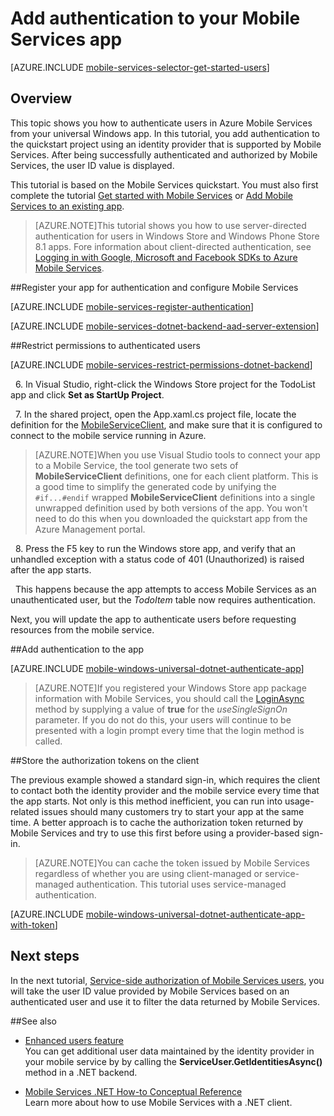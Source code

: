 <properties 
	pageTitle="Add authentication to your Universal Windows 8.1 app | Microsoft Azure" 
	description="Learn how to use Mobile Services to authenticate users of your Universal Windows 8.1 app by using various identity providers, including Google, Facebook, Twitter, and Microsoft." 
	services="mobile-services" 
	documentationCenter="windows" 
	authors="ggailey777" 
	manager="dwrede" 
	editor=""/>

<tags 
	ms.service="mobile-services" 
	ms.workload="mobile" 
	ms.tgt_pltfrm="mobile-windows" 
	ms.devlang="dotnet" 
	ms.topic="article" 
	ms.date="11/23/2015" 
	ms.author="glenga"/>

# Add authentication to your Mobile Services app 

[AZURE.INCLUDE [mobile-services-selector-get-started-users](../../includes/mobile-services-selector-get-started-users.md)]

## Overview

This topic shows you how to authenticate users in Azure Mobile Services from your universal Windows app. In this tutorial, you add authentication to the quickstart project using an identity provider that is supported by Mobile Services. After being successfully authenticated and authorized by Mobile Services, the user ID value is displayed.

This tutorial is based on the Mobile Services quickstart. You must also first complete the tutorial [Get started with Mobile Services] or [Add Mobile Services to an existing app](mobile-services-dotnet-backend-windows-universal-dotnet-get-started-data.md). 

>[AZURE.NOTE]This tutorial shows you how to use server-directed authentication for users in Windows Store and Windows Phone Store 8.1 apps. Fore information about client-directed authentication, see [Logging in with Google, Microsoft and Facebook SDKs to Azure Mobile Services](http://azure.microsoft.com/blog/2014/10/27/logging-in-with-google-microsoft-and-facebook-sdks-to-azure-mobile-services/).

##<a name="register"></a>Register your app for authentication and configure Mobile Services

[AZURE.INCLUDE [mobile-services-register-authentication](../../includes/mobile-services-register-authentication.md)] 

[AZURE.INCLUDE [mobile-services-dotnet-backend-aad-server-extension](../../includes/mobile-services-dotnet-backend-aad-server-extension.md)] 

##<a name="permissions"></a>Restrict permissions to authenticated users

[AZURE.INCLUDE [mobile-services-restrict-permissions-dotnet-backend](../../includes/mobile-services-restrict-permissions-dotnet-backend.md)] 

&nbsp;&nbsp;6. In Visual Studio, right-click the Windows Store project for the TodoList app and click **Set as StartUp Project**.

&nbsp;&nbsp;7. In the shared project, open the App.xaml.cs project file, locate the definition for the [MobileServiceClient](http://msdn.microsoft.com/library/azure/microsoft.windowsazure.mobileservices.mobileserviceclient.aspx), and make sure that it is configured to connect to the mobile service running in Azure.

>[AZURE.NOTE]When you use Visual Studio tools to connect your app to a Mobile Service, the tool generate two sets of **MobileServiceClient** definitions, one for each client platform. This is a good time to simplify the generated code by unifying the `#if...#endif` wrapped **MobileServiceClient** definitions into a single unwrapped definition used by both versions of the app. You won't need to do this when you downloaded the quickstart app from the Azure Management portal.

&nbsp;&nbsp;8. Press the F5 key to run the Windows store app, and verify that an unhandled exception with a status code of 401 (Unauthorized) is raised after the app starts.
   
&nbsp;&nbsp;This happens because the app attempts to access Mobile Services as an unauthenticated user, but the *TodoItem* table now requires authentication.

Next, you will update the app to authenticate users before requesting resources from the mobile service.

##<a name="add-authentication"></a>Add authentication to the app

[AZURE.INCLUDE [mobile-windows-universal-dotnet-authenticate-app](../../includes/mobile-windows-universal-dotnet-authenticate-app.md)] 

>[AZURE.NOTE]If you registered your Windows Store app package information with Mobile Services, you should call the <a href="http://go.microsoft.com/fwlink/p/?LinkId=311594" target="_blank">LoginAsync</a> method by supplying a value of **true** for the *useSingleSignOn* parameter. If you do not do this, your users will continue to be presented with a login prompt every time that the login method is called.

##<a name="tokens"></a>Store the authorization tokens on the client

The previous example showed a standard sign-in, which requires the client to contact both the identity provider and the mobile service every time that the app starts. Not only is this method inefficient, you can run into usage-related issues should many customers try to start your app at the same time. A better approach is to cache the authorization token returned by Mobile Services and try to use this first before using a provider-based sign-in. 

>[AZURE.NOTE]You can cache the token issued by Mobile Services regardless of whether you are using client-managed or service-managed authentication. This tutorial uses service-managed authentication.

[AZURE.INCLUDE [mobile-windows-universal-dotnet-authenticate-app-with-token](../../includes/mobile-windows-universal-dotnet-authenticate-app-with-token.md)] 


## <a name="next-steps"> </a>Next steps

In the next tutorial, [Service-side authorization of Mobile Services users][Authorize users with scripts], you will take the user ID value provided by Mobile Services based on an authenticated user and use it to filter the data returned by Mobile Services. 

##See also

+ [Enhanced users feature](http://azure.microsoft.com/blog/2014/10/02/custom-login-scopes-single-sign-on-new-asp-net-web-api-updates-to-the-azure-mobile-services-net-backend/)<br/>
You can get additional user data maintained by the identity provider in your mobile service by by calling the **ServiceUser.GetIdentitiesAsync()** method in a .NET backend. 

+ [Mobile Services .NET How-to Conceptual Reference]<br/>Learn more about how to use Mobile Services with a .NET client.


<!-- Anchors. -->
[Register your app for authentication and configure Mobile Services]: #register
[Restrict table permissions to authenticated users]: #permissions
[Add authentication to the app]: #add-authentication
[Store authentication tokens on the client]: #tokens
[Next Steps]:#next-steps


<!-- URLs. -->
[Submit an app page]: http://go.microsoft.com/fwlink/p/?LinkID=266582
[My Applications]: http://go.microsoft.com/fwlink/p/?LinkId=262039
[Live SDK for Windows]: http://go.microsoft.com/fwlink/p/?LinkId=262253
[Get started with Mobile Services]: mobile-services-dotnet-backend-windows-store-dotnet-get-started.md
[Get started with data]: ../mobile-services-dotnet-backend-windows-store-dotnet-get-started-data.md
[Get started with authentication]: ../mobile-services-dotnet-backend-windows-store-dotnet-get-started-users.md
[Get started with push notifications]: ../mobile-services-dotnet-backend-windows-store-dotnet-get-started-push.md
[Authorize users with scripts]: ../mobile-services-dotnet-backend-windows-store-dotnet-authorize-users-in-scripts.md
[JavaScript and HTML]: ../mobile-services-dotnet-backend-windows-store-javascript-get-started-users.md

[Azure Management Portal]: https://manage.windowsazure.com/
[Mobile Services .NET How-to Conceptual Reference]: mobile-services-windows-dotnet-how-to-use-client-library.md
[Register your Windows Store app package for Microsoft authentication]: ../mobile-services-how-to-register-store-app-package-microsoft-authentication.md
 
